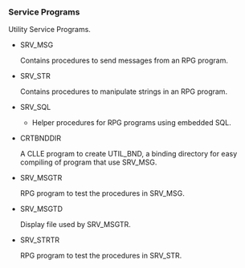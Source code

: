### Service Programs

Utility Service Programs. 

* SRV_MSG

    Contains procedures to send messages from an RPG program.

* SRV_STR

    Contains procedures to manipulate strings in an RPG program.

* SRV_SQL
  
  * Helper procedures for RPG programs using embedded SQL.
  
* CRTBNDDIR

   A CLLE program to create UTIL_BND, a binding directory for easy compiling of program that use SRV_MSG.

* SRV_MSGTR

     RPG program to test the procedures in SRV_MSG.

* SRV_MSGTD
  
  Display file used by SRV_MSGTR.

* SRV_STRTR

     RPG program to test the procedures in SRV_STR.

